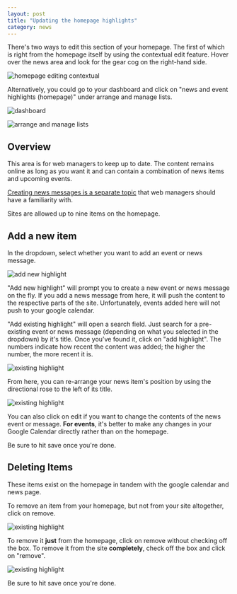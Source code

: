 ```yaml
---
layout: post
title: "Updating the homepage highlights"
category: news
---
```


There's two ways to edit this section of your homepage. The first of which is right from the homepage itself by using the contextual edit feature. Hover over the news area and look for the gear cog on the right-hand side.

![homepage editing contextual](/schoolsites-help/images/hs-files/contextual-edit-hp-news.png)

Alternatively, you could go to your dashboard and click on "news and event highlights (homepage)" under arrange and manage lists.

![dashboard](/schoolsites-help/images/hs-files/dashboard.png)

![arrange and manage lists](/schoolsites-help/images/news/manage-lists.png)

## Overview

This area is for web managers to keep up to date. The content remains online as long as you want it and can contain a combination of news items and upcoming events.

[Creating news messages is a separate topic](/schoolsites-help/news-hs/2015/06/22/hs-news-messages/) that web managers should have a familiarity with.

Sites are allowed up to nine items on the homepage.

## Add a new item

In the dropdown, select whether you want to add an event or news message.

![add new highlight](/schoolsites-help/images/hs-files/add-new-highlight.png)

"Add new highlight" will prompt you to create a new event or news message on the fly. If you add a news message from here, it will push the content to the respective parts of the site. Unfortunately, events added here will not push to your google calendar.

"Add existing highlight" will open a search field. Just search for a pre-existing event or news message (depending on what you selected in the dropdown) by it's title. Once you've found it, click on "add highlight". The numbers indicate how recent the content was added; the higher the number, the more recent it is.

![existing highlight](/schoolsites-help/images/hs-files/existing-highlight.png)

From here, you can re-arrange your news item's position by using the directional rose to the left of its title. 

![existing highlight](/schoolsites-help/images/hs-files/after-adding.png)

You can also click on edit if you want to change the contents of the news event or message. **For events**, it's better to make any changes in your Google Calendar directly rather than on the homepage.

Be sure to hit save once you're done.

## Deleting Items

These items exist on the homepage in tandem with the google calendar and news page.

To remove an item from your homepage, but not from your site altogether, click on remove.

![existing highlight](/schoolsites-help/images/hs-files/edit-remove-hp.png)

To remove it **just** from the homepage, click on remove without checking off the box. To remove it from the site **completely**, check off the box and click on "remove".

![existing highlight](/schoolsites-help/images/hs-files/remove-item.png)

Be sure to hit save once you're done.